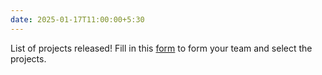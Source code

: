 ```yaml
---
date: 2025-01-17T11:00:00+5:30
---
```

List of projects released! Fill in this [form](https://forms.office.com/r/QsXSWVFdxV) to form your team and select the projects.
